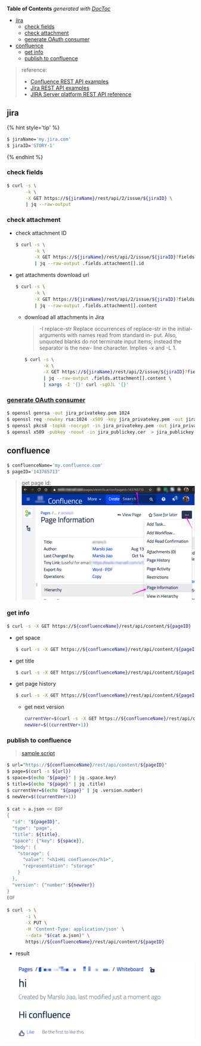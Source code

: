 <!-- START doctoc generated TOC please keep comment here to allow auto update -->
<!-- DON'T EDIT THIS SECTION, INSTEAD RE-RUN doctoc TO UPDATE -->
**Table of Contents**  *generated with [DocToc](https://github.com/thlorenz/doctoc)*

- [jira](#jira)
  - [check fields](#check-fields)
  - [check attachment](#check-attachment)
  - [generate OAuth consumer](#generate-oauth-consumer)
- [confluence](#confluence)
  - [get info](#get-info)
  - [publish to confluence](#publish-to-confluence)

<!-- END doctoc generated TOC please keep comment here to allow auto update -->


> reference:
> - [Confluence REST API examples](https://developer.atlassian.com/server/confluence/confluence-rest-api-examples/)
> - [Jira REST API examples](https://developer.atlassian.com/server/jira/platform/jira-rest-api-examples/)
> - [JIRA Server platform REST API reference](https://docs.atlassian.com/software/jira/docs/api/REST/7.6.1/)

## jira
{% hint style='tip' %}
```bash
$ jiraName='my.jira.com'
$ jiraID='STORY-1'
```
{% endhint %}

### check fields
```bash
$ curl -s \
       -k \
       -X GET https://${jiraName}/rest/api/2/issue/${jiraID} \
       | jq --raw-output
```
### check attachment
- check attachment ID
  ```bash
  $ curl -s \
         -k \
         -X GET https://${jiraName}/rest/api/2/issue/${jiraID}?fields=attachment \
         | jq --raw-output .fields.attachment[].id
  ```

- get attachments download url
  ```bash
  $ curl -s \
         -k \
         -X GET https://${jiraName}/rest/api/2/issue/${jiraID}?fields=attachment \
         | jq --raw-output .fields.attachment[].content
  ```

  - download all attachments in Jira
    >    -I replace-str
    >           Replace occurrences of replace-str in the initial-arguments with names read from standard in-
    >           put.  Also, unquoted blanks do not terminate input items; instead the separator is  the  new-
    >           line character.  Implies -x and -L 1.

    ```bash
    $ curl -s \
           -k \
           -X GET https://${jiraName}/rest/api/2/issue/${jiraID}?fields=attachment \
           | jq --raw-output .fields.attachment[].content \
           | xargs -I '{}' curl -sgOJL '{}'
    ```

### [generate OAuth consumer](https://developer.atlassian.com/cloud/jira/platform/jira-rest-api-oauth-authentication/)
```bash
$ openssl genrsa -out jira_privatekey.pem 1024
$ openssl req -newkey rsa:1024 -x509 -key jira_privatekey.pem -out jira_publickey.cer -days 365
$ openssl pkcs8 -topk8 -nocrypt -in jira_privatekey.pem -out jira_privatekey.pcks8
$ openssl x509 -pubkey -noout -in jira_publickey.cer  > jira_publickey.pem
```

## confluence
```bash
$ confluenceName='my.confluence.com'
$ pageID='143765713'
```
> get page id:
> ![confluence page id](../screenshot/confluence-pageid.png)

### get info
```bash
$ curl -s -X GET https://${confluenceName}/rest/api/content/${pageID} | jq --raw-output
```
- get space
  ```bash
  $ curl -s -X GET https://${confluenceName}/rest/api/content/${pageID} | jq .space.key
  ```
- get title
  ```bash
  $ curl -s -X GET https://${confluenceName}/rest/api/content/${pageID} | jq .title
  ```
- get page history
  ```bash
  $ curl -s -X GET https://${confluenceName}/rest/api/content/${pageID} | jq .version.number
  ```

  - get next version
    ```bash
    currentVer=$(curl -s -X GET https://${confluenceName}/rest/api/content/${pageID} | jq .version.number)
    newVer=$((currentVer+1))
    ```

### publish to confluence
> [sample script](https://raw.githubusercontent.com/marslo/mytools/master/itool/confluencePublisher.sh)

```bash
$ url="https://${confluenceName}/rest/api/content/${pageID}"
$ page=$(curl -s ${url})
$ space=$(echo "${page}" | jq .space.key)
$ title=$(echo "${page}" | jq .title)
$ currentVer=$(echo "${page}" | jq .version.number)
$ newVer=$((currentVer+1))

$ cat > a.json << EOF
{
  "id": "${pageID}",
  "type": "page",
  "title": ${title},
  "space": {"key": ${space}},
  "body": {
    "storage": {
      "value": "<h1>Hi confluence</h1>",
      "representation": "storage"
    }
  },
  "version": {"number":${newVer}}
}
EOF

$ curl -s \
       -i \
       -X PUT \
       -H 'Content-Type: application/json' \
       --data "$(cat a.json)" \
       https://${confluenceName}/rest/api/content/${pageID}
```
- result

![publish via api](../screenshot/publish-to-confluence.png)
